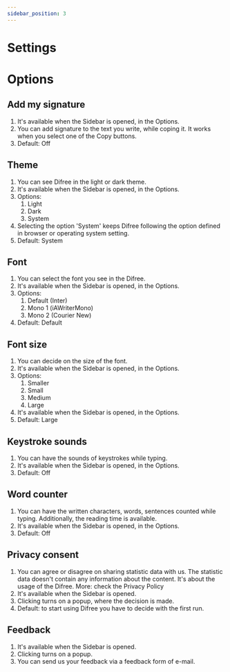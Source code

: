 ```yaml
---
sidebar_position: 3
---
```

# Settings

# Options
## Add my signature
1. It's available when the Sidebar is opened, in the Options.
2. You can add signature to the text you write, while coping it. It works when you select one of the Copy buttons.
3. Default: Off

## Theme
1. You can see Difree in the light or dark theme. 
2. It's available when the Sidebar is opened, in the Options.
3. Options:
   1. Light
   2. Dark
   3. System
4. Selecting the option 'System' keeps Difree following the option defined in browser or operating system setting.
5. Default: System

## Font
1. You can select the font you see in the Difree.
2. It's available when the Sidebar is opened, in the Options.
3. Options:
   1. Default (Inter)
   2. Mono 1 (iAWriterMono)
   3. Mono 2 (Courier New)
4. Default: Default

## Font size
1. You can decide on the size of the font.
2. It's available when the Sidebar is opened, in the Options.
3. Options:
   1. Smaller
   2. Small
   3. Medium
   4. Large
4. It's available when the Sidebar is opened, in the Options.
5. Default: Large

## Keystroke sounds
1. You can have the sounds of keystrokes while typing.
2. It's available when the Sidebar is opened, in the Options.
3. Default: Off

## Word counter
1. You can have the written characters, words, sentences counted while typing. Additionally, the reading time is available.
2. It's available when the Sidebar is opened, in the Options.
3. Default: Off

## Privacy consent
1. You can agree or disagree on sharing statistic data with us. The statistic data doesn't contain any information about the content. It's about the usage of the Difree. More: 
check the Privacy Policy
2. It's available when the Sidebar is opened.
3. Clicking turns on a popup, where the decision is made.
4. Default: to start using Difree you have to decide with the first run.

## Feedback
1. It's available when the Sidebar is opened.
2. Clicking turns on a popup.
3. You can send us your feedback via a feedback form of e-mail.
